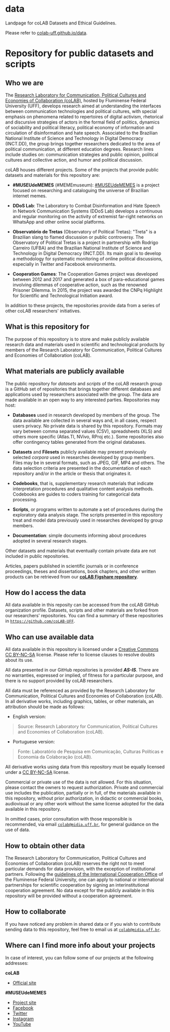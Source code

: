 # data

Landpage for coLAB Datasets and Ethical Guidelines.

Please refer to [colab-uff.github.io/data](https://colab-uff.github.io/data).

# Repository for public datasets and scripts

## Who we are

The [Research Laboratory for Communication, Political Cultures and Economies of Collaboration (coLAB)](http://colab.uff.br), hosted by Fluminense Federal University (UFF), develops research aimed at understanding the interfaces between communication technologies and political cultures, with special emphasis on phenomena related to repertoires of digital activism, rhetorical and discursive strategies of actors in the formal field of politics, dynamics of sociability and political literacy, political economy of information and circulation of disinformation and hate speech. Associated to the Brazilian National Institute of Science and Technology in Digital Democracy (INCT.DD), the group brings together researchers dedicated to the area of political communication, at different education degrees. Research lines include studies on: communication strategies and public opinion, political cultures and collective action, and humor and political discussion.

coLAB houses different projects. Some of the projects that provide public datasets and materials for this repository are:

* **#MUSEUdeMEMES** (#MEMEmuseum): [#MUSEUdeMEMES](http://museudememes.com.br) is a project focused on researching and cataloguing the universe of Brazilian internet memes.

* **DDoS Lab**: The Laboratory to Combat Disinformation and Hate Speech in Network Communication Systems (DDoS Lab) develops a continuous and regular monitoring on the activity of extremist far-right networks on WhatsApp and other online social platforms.

* **Observatório de Tretas** (Observatory of Political Tretas): "Treta" is a Brazilian slang to flamed discussion or public controversy. The Observatory of Political Tretas is a project in partnership with Rodrigo Carreiro (UFBA) and the Brazilian National Institute of Science and Technology in Digital Democracy (INCT.DD). Its main goal is to develop a methodology for systematic monitoring of online political discussions, especially in Twitter and Facebook environments.

* **Cooperation Games**: The Cooperation Games project was developed between 2012 and 2017 and generated a box of para-educational games involving dilemmas of cooperative action, such as the renowned Prisoner Dilemma. In 2015, the project was awarded the CNPq Highlight for Scientific and Technological Initiation award.

In addition to these projects, the repositories provide data from a series of other coLAB researchers' initiatives.

## What is this repository for

The purpose of this repository is to store and make publicly available research data and materials used in scientific and technological products by members of the Research Laboratory for Communication, Political Cultures and Economies of Collaboration (coLAB).

## What materials are publicly available

The public repository for *datasets* and *scripts* of the coLAB research group is a GitHub set of repositories that brings together different databases and applications used by researchers associated with the group. The data are made available in an open way to any interested parties. Repositories may host:

* **Databases** used in research developed by members of the group. The data available are collected in several ways and, in all cases, respect users privacy. No private data is shared by this repository. Formats may vary between comma separated values (CSV), spreadsheets (XLS) and others more specific (Atlas.TI, NVivo, RProj etc.). Some repositories also offer contingency tables generated from the original databases.

* **Datasets** and **Filesets** publicly available may present previously selected *corpora* used in researches developed by group members. Files may be in several formats, such as JPEG, GIF, MP4 and others. The data selection criteria are presented in the documentation of each repository and/or in the article or thesis that originates it.

* **Codebooks**, that is, supplementary research materials that indicate interpretation procedures and qualitative content analysis methods. Codebooks are guides to coders training for categorical data processing.

* **Scripts**, or programs written to automate a set of procedures during the exploratory data analysis stage. The scripts presented in this repository treat and model data previously used in researches developed by group members.

* **Documentation**: simple documents informing about procedures adopted in several research stages.

Other datasets and materials that eventually contain private data are not included in public repositories.

Articles, papers published in scientific journals or in conference proceedings, theses and dissertations, book chapters, and other written products can be retrieved from our [**coLAB Figshare repository**](https://figshare.com/projects/Papers_coLAB/35102).

## How do I access the data

All data available in this reposity can be accessed from the coLAB GitHub organization profile. Datasets, scripts and other materials are forked from our researchers' repositories. You can find a summary of these repositories in [`https://github.com/coLAB-UFF`](https://github.com/coLAB-UFF).

## Who can use available data

All data available in this repository is licensed under a [Creative Commons CC BY-NC-SA](https://creativecommons.org/licenses/by-nc-sa/3.0/br/) license. Please refer to license clauses to resolve doubts about its use.

All data presented in our GitHub repositories is provided ***AS-IS***. There are no warranties, expressed or implied, of fitness for a particular purpose, and there is no support provided by coLAB researchers.

All data must be referenced as provided by the Research Laboratory for Communication, Political Cultures and Economies of Collaboration (coLAB). In all derivative works, including graphics, tables, or other materials, an attribution should be made as follows:

* English version:
> Source: Research Laboratory for Communication, Political Cultures and Economies of Collaboration (coLAB).

* Portuguese version:
> Fonte: Laboratório de Pesquisa em Comunicação, Culturas Políticas e Economia da Colaboração (coLAB).

All derivative works using data from this repository must be equally licensed under a [CC BY-NC-SA](https://creativecommons.org/licenses/by-nc-sa/3.0/br/) license.

Commercial or private use of the data is not allowed. For this situation, please contact the owners to request authorization. Private and commercial use includes the publication, partially or in full, of the materials available in this repository, without prior authorization, in didactic or commercial books, audiovisual or any other work without the same license adopted for the data available in this repository.

In omitted cases, prior consultation with those responsible is recommended, via email [`colab@midia.uff.br`](mailto:colab@midia.uff.br), for general guidance on the use of data.

## How to obtain other data

The Research Laboratory for Communication, Political Cultures and Economies of Collaboration (coLAB) reserves the right not to meet particular demands for data provision, with the exception of institutional partners. Following the [guidelines of the International Cooperation Office](http://international.uff.br/how-to-be-a-partner-of-uff/) of the Fluminense Federal University, one can apply to national or international partnerships for scientific cooperation by signing an interinstitutional cooperation agreement. No data except for the publicly available in this repository will be provided without a cooperation agreement.

## How to collaborate

If you have noticed any problem in shared data or if you wish to contribute sending data to this repository, feel free to email us at [`colab@midia.uff.br`](mailto:colab@midia.uff.br).

## Where can I find more info about your projects

In case of interest, you can follow some of our projects at the following addresses:

**coLAB**
* [Official site](http://colab.uff.br)

**#MUSEUdeMEMES**
* [Project site](http://museudememes.com.br)
* [Facebook](https://pt-br.facebook.com/museudememes/)
* [Twitter](https://twitter.com/museudememes)
* [Instagram](https://www.instagram.com/museudememes/)
* [YouTube](https://www.youtube.com/c/museudemes)
